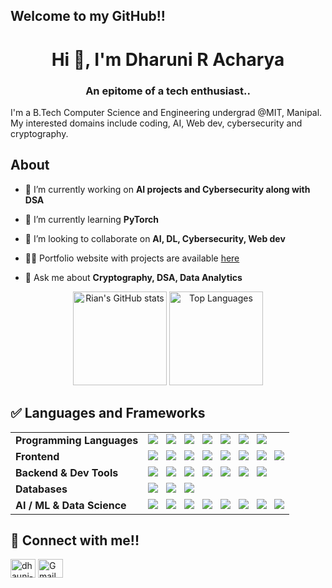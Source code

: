 ## Welcome to my GitHub!!
<h1 align="center">Hi 👋, I'm Dharuni R Acharya</h1>
<h3 align="center">An epitome of a tech enthusiast.. </h3>
I'm a B.Tech Computer Science and Engineering undergrad @MIT, Manipal. My interested domains include coding, AI, Web dev, cybersecurity and cryptography.

## About
- 🔭 I’m currently working on **AI projects and Cybersecurity along with DSA**

- 🌱 I’m currently learning **PyTorch**

- 👯 I’m looking to collaborate on **AI, DL, Cybersecurity, Web dev**

- 👨‍💻 Portfolio website with projects are available [here](https://portfoliodra.netlify.app/)

- 💬 Ask me about **Cryptography, DSA, Data Analytics**

<p align="center">
  <img 
    src="https://github-readme-stats.vercel.app/api?username=DharuniRAcharya&show_icons=true&theme=tokyonight" 
    alt="Rian's GitHub stats" 
    height="150"
  />
  <img 
    src="https://github-readme-stats.vercel.app/api/top-langs/?username=DharuniRAcharya&layout=compact&theme=tokyonight" 
    alt="Top Languages" 
    height="150"
  />
</p>

## ✅ Languages and Frameworks

<table>
  <tr>
    <td><strong>Programming Languages</strong></td>
    <td>
      <img src="https://img.shields.io/badge/C-%2300599C.svg?style=flat-square&logo=c&logoColor=white" />
      &nbsp;
      <img src="https://img.shields.io/badge/C++-%2300599C.svg?style=flat-square&logo=c%2B%2B&logoColor=white" />
      &nbsp;
      <img src="https://img.shields.io/badge/Java-%23ED8B00.svg?style=flat-square&logo=openjdk&logoColor=white" />
      &nbsp;
      <img src="https://img.shields.io/badge/JavaScript-%23323330.svg?style=flat-square&logo=javascript&logoColor=%23F7DF1E" />
      &nbsp;
      <img src="https://img.shields.io/badge/Python-3670A0?style=flat-square&logo=python&logoColor=ffdd54" />
      &nbsp;
      <img src="https://img.shields.io/badge/Go-00ADD8?style=flat-square&logo=go&logoColor=white" />
      &nbsp;
      <img src="https://img.shields.io/badge/SQL-4479A1.svg?style=flat-square&logo=postgresql&logoColor=white"/>
    </td>
  </tr>

  <tr>
    <td><strong>Frontend</strong></td>
    <td>
      <img src="https://img.shields.io/badge/React-%2320232a.svg?style=flat-square&logo=react&logoColor=%2361DAFB" />
      &nbsp;
      <img src="https://img.shields.io/badge/Vite-%23646CFF.svg?style=flat-square&logo=vite&logoColor=white"/>
      &nbsp;
      <img src="https://img.shields.io/badge/Bootstrap-563D7C?style=flat-square&logo=bootstrap&logoColor=white" />
      &nbsp;
      <img src="https://img.shields.io/badge/Tailwind-38B2AC.svg?style=flat-square&logo=tailwind-css&logoColor=white" />
      &nbsp;
      <img src="https://img.shields.io/badge/CSS3-%231572B6.svg?style=flat-square&logo=css3&logoColor=white" />
      &nbsp;
      <img src="https://img.shields.io/badge/HTML5-E34F26?style=flat-square&logo=html5&logoColor=white" />
      &nbsp;
      <img src="https://img.shields.io/badge/Figma-F24E1E?style=flat-square&logo=figma&logoColor=white" />
      &nbsp;
      <img src="https://img.shields.io/badge/Photoshop-31A8FF?style=flat-square&logo=adobe-photoshop&logoColor=white" />
    </td>
  </tr>

  <tr>
    <td><strong>Backend & Dev Tools</strong></td>
    <td>
      <img src="https://img.shields.io/badge/Node.js-339933?style=flat-square&logo=node.js&logoColor=white" />
      &nbsp;
      <img src="https://img.shields.io/badge/Express.js-404D59?style=flat-square&logo=express&logoColor=white" />
      &nbsp;
      <img src="https://img.shields.io/badge/Flask-000000.svg?style=flat-square&logo=flask&logoColor=white"/>
      &nbsp;
      <img src="https://img.shields.io/badge/Git-F05032?style=flat-square&logo=git&logoColor=white" />
      &nbsp;
      <img src="https://img.shields.io/badge/Postman-FF6C37?style=flat-square&logo=postman&logoColor=white" />
      &nbsp;
      <img src="https://img.shields.io/badge/Vercel-000?style=flat-square&logo=vercel&logoColor=white"/>
      &nbsp;
      <img src="https://img.shields.io/badge/Linux-FCC624?style=flat-square&logo=linux&logoColor=black" />
    </td>
  </tr>

  <tr>
    <td><strong>Databases</strong></td>
    <td>
      <img src="https://img.shields.io/badge/MongoDB-4EA94B?style=flat-square&logo=mongodb&logoColor=white" />
      &nbsp;
      <img src="https://img.shields.io/badge/MySQL-4479A1?style=flat-square&logo=mysql&logoColor=white" />
      &nbsp;
      <img src="https://img.shields.io/badge/Oracle-F80000?style=flat-square&logo=oracle&logoColor=white" />
    </td>
  </tr>

  <tr>
    <td><strong>AI / ML & Data Science</strong></td>
    <td>
      <img src="https://img.shields.io/badge/Pandas-150458?style=flat-square&logo=pandas&logoColor=white" />
      &nbsp;
      <img src="https://img.shields.io/badge/Scikit--Learn-F7931E?style=flat-square&logo=scikitlearn&logoColor=white" />
      &nbsp;
      <img src="https://img.shields.io/badge/NumPy-013243?style=flat-square&logo=numpy&logoColor=white"/>
      &nbsp;
      <img src="https://img.shields.io/badge/Seaborn-3776AB?style=flat-square&logo=seaborn&logoColor=white" />
      &nbsp;
      <img src="https://img.shields.io/badge/Matplotlib-11557C?style=flat-square&logo=matplotlib&logoColor=white"/>
      &nbsp;
      <img src="https://img.shields.io/badge/OpenCV-5C3EE8?style=flat-square&logo=opencv&logoColor=white"/>
      &nbsp;
      <img src="https://img.shields.io/badge/PyTorch-EE4C2C?style=flat-square&logo=pytorch&logoColor=white"/>
      &nbsp;
      <img src="https://img.shields.io/badge/TensorFlow-FF6F00?style=flat-square&logo=tensorflow&logoColor=white" />
    </td>
  </tr>
</table>


## 🤝 Connect with me!!
<p align="left">
<a href="https://www.linkedin.com/in/dhauni-r-acharya-271701288" target="blank"><img align="center" src="https://raw.githubusercontent.com/rahuldkjain/github-profile-readme-generator/master/src/images/icons/Social/linked-in-alt.svg" alt="dhauni-r-acharya-271701288" height="30" width="40" padding="20"/></a>
<a href="mailto:contactdharuni@gmail.com">
<img align="center" alt="Gmail" height="30" width="40" padding="20" src="https://upload.wikimedia.org/wikipedia/commons/7/7e/Gmail_icon_%282020%29.svg" />
</a><br>
</p>
